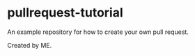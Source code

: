 # pullrequest-tutorial
An example repository for how to create your own pull request.

Created by ME.